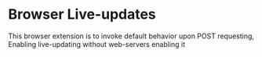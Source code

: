 # Browser Live-updates
 This browser extension is to invoke default behavior upon POST requesting, Enabling live-updating without web-servers enabling it
